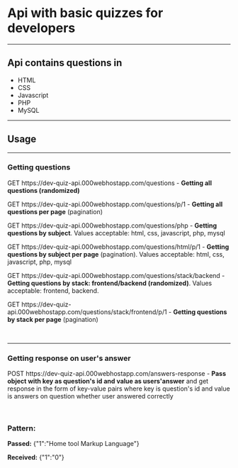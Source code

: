 <h1>Api with basic quizzes for developers</h1>
<hr>
<h2>Api contains questions in</h2>
<ul>
<li>HTML</li>
<li>CSS</li>
<li>Javascript</li>
<li>PHP</li>
<li>MySQL</li>
</ul>
<hr>
<h2>Usage</h2>
<hr>
<h3>Getting questions</h3>
<p>GET https://dev-quiz-api.000webhostapp.com/questions - <b>Getting all questions (randomized)</b></p>
<p>GET https://dev-quiz-api.000webhostapp.com/questions/p/1 - <b>Getting all questions per page</b> (pagination)</p>
<p>GET https://dev-quiz-api.000webhostapp.com/questions/php - <b>Getting questions by subject</b>. Values acceptable: html, css, javascript, php, mysql</p>
<p>GET https://dev-quiz-api.000webhostapp.com/questions/html/p/1 - <b>Getting questions by subject per page</b> (pagination). Values acceptable: html, css, javascript, php, mysql</p>
<p>GET https://dev-quiz-api.000webhostapp.com/questions/stack/backend - <b>Getting questions by stack: frontend/backend (randomized)</b>. Values acceptable: frontend, backend.</p>
<p>GET https://dev-quiz-api.000webhostapp.com/questions/stack/frontend/p/1 - <b>Getting questions by stack per page</b> (pagination)</p>
<br>
<hr>
<h3>Getting response on user's answer</h3>
<p>POST https://dev-quiz-api.000webhostapp.com/answers-response - <b>Pass object with key as question's id and value as users'answer</b> and get response in the form of key-value pairs where key is question's id and value is answers on question whether user answered correctly
</p>
<br>
<h3>Pattern:</h3>
<p><b>Passed:</b> {"1":"Home tool Markup Language"}</p>
<p><b>Received:</b> {"1":"0"}</p>
